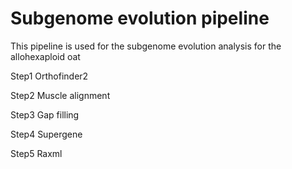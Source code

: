 # Subgenome evolution pipeline

This pipeline is used for the subgenome evolution analysis for the allohexaploid oat

Step1 Orthofinder2

Step2 Muscle alignment

Step3 Gap filling

Step4 Supergene

Step5 Raxml
